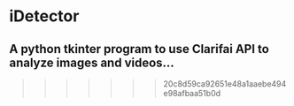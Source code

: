 # iDetector
## A python tkinter program to use Clarifai API to analyze images and videos... 
>>>>>>> 20c8d59ca92651e48a1aaebe494e98afbaa51b0d
